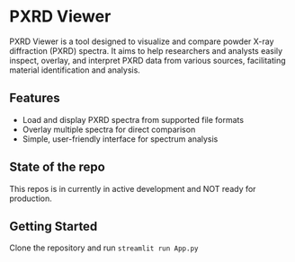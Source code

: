 # PXRD Viewer

PXRD Viewer is a tool designed to visualize and compare powder X-ray diffraction (PXRD) spectra. It aims to help researchers and analysts easily inspect, overlay, and interpret PXRD data from various sources, facilitating material identification and analysis.

## Features
- Load and display PXRD spectra from supported file formats
- Overlay multiple spectra for direct comparison
- Simple, user-friendly interface for spectrum analysis

## State of the repo
This repos is in currently in active development and NOT ready for production.

## Getting Started
Clone the repository and run `streamlit run App.py`
